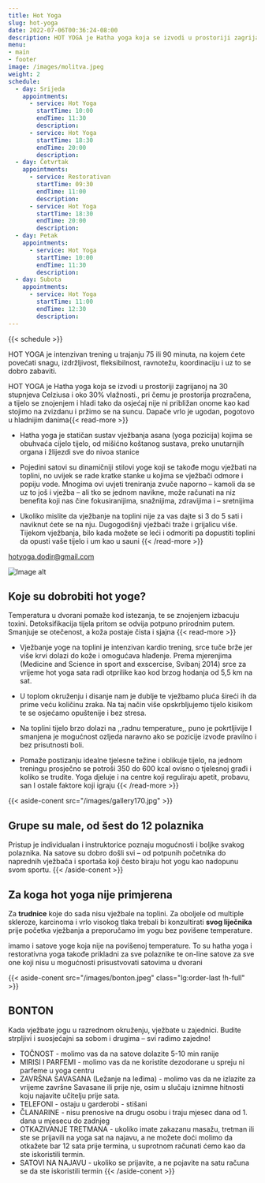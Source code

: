 ```yaml
---
title: Hot Yoga
slug: hot-yoga
date: 2022-07-06T00:36:24-08:00
description: HOT YOGA je Hatha yoga koja se izvodi u prostoriji zagrijanoj na 30 stupnjeva Celziusa i oko 30% vlažnosti., pri čemu je prostorija prozračena, a tijelo se znojenjem i hladi tako da osjećaj nije ni približan onome kao kad stojimo na zvizdanu i pržimo se na suncu. Dapače vrlo je ugodan, pogotovo u hladnijim danima.
menu:
- main
- footer
image: /images/molitva.jpeg
weight: 2
schedule:
  - day: Srijeda
    appointments:
      - service: Hot Yoga
        startTime: 10:00
        endTime: 11:30
        description: 
      - service: Hot Yoga
        startTime: 18:30
        endTime: 20:00
        description: 
  - day: Četvrtak
    appointments:
      - service: Restorativan 
        startTime: 09:30
        endTime: 11:00
        description: 
      - service: Hot Yoga
        startTime: 18:30
        endTime: 20:00
        description: 
  - day: Petak
    appointments:
      - service: Hot Yoga
        startTime: 10:00
        endTime: 11:30
        description: 
  - day: Subota
    appointments:
      - service: Hot Yoga
        startTime: 11:00
        endTime: 12:30
        description: 
---
```


{{< schedule >}}

HOT YOGA je intenzivan trening u trajanju 75 ili 90 minuta, na kojem ćete povećati snagu, izdržljivost, fleksibilnost, ravnotežu, koordinaciju i uz to se dobro zabaviti.

HOT YOGA je Hatha yoga koja se izvodi u prostoriji zagrijanoj na 30 stupnjeva Celziusa i oko 30% vlažnosti., pri čemu je prostorija prozračena, a tijelo se znojenjem i hladi tako da osjećaj nije ni približan onome kao kad stojimo na zvizdanu i pržimo se na suncu. Dapače vrlo je ugodan, pogotovo u hladnijim danima{{< read-more >}}

* Hatha yoga je statičan sustav vježbanja asana (yoga pozicija) kojima se obuhvaća cijelo tijelo, od mišićno koštanog sustava, preko unutarnjih organa i žlijezdi sve do nivoa stanice

* Pojedini satovi su dinamičniji stilovi yoge koji se takođe mogu vježbati na toplini, no uvijek se rade kratke stanke u kojima se vježbači odmore i popiju vode. Mnogima ovi uvjeti treniranja zvuče naporno – kamoli da se uz to još i vježba – ali tko se jednom navikne, može računati na niz benefita koji nas čine fokusiranijima, snažnijima, zdravijima i – sretnijima

* Ukoliko mislite da vježbanje na toplini nije za vas dajte si 3 do 5 sati i naviknut ćete se na nju. Dugogodišnji vježbači traže i grijalicu više. Tijekom vježbanja, bilo kada možete se leći i odmoriti pa dopustiti toplini da opusti vaše tijelo i um kao u sauni
{{< /read-more >}}

[hotyoga.dodir@gmail.com](mailto:hotyoga.dodir@gmail.com)

![Image alt](images/leti.jpeg)

## Koje su dobrobiti hot yoge?

Temperatura u dvorani pomaže kod istezanja, te se znojenjem izbacuju toxini. Detoksifikacija tijela pritom se odvija potpuno prirodnim putem. Smanjuje se otečenost, a koža postaje čista i sjajna {{< read-more >}}

* Vježbanje yoge na toplini je intenzivan kardio trening, srce tuče brže jer više krvi dolazi do kože i omogućava hlađenje. Prema mjerenjima (Medicine and Science in sport and exscercise, Svibanj 2014) srce za vrijeme hot yoga sata radi otprilike kao kod brzog hodanja od 5,5 km na sat.

* U toplom okruženju i disanje nam je dublje te vježbamo pluća šireći ih da prime veću količinu zraka. Na taj način više opskrbljujemo tijelo kisikom te se osjećamo opuštenije i bez stresa.

* Na toplini tijelo brzo dolazi na ,,radnu temperature,, puno je pokrtljivije I smanjena je mogućnost ozljeda naravno ako se pozicije izvode pravilno i bez prisutnosti boli.

* Pomaže postizanju idealne tjelesne težine i oblikuje tijelo, na jednom treningu prosječno se potroši 350 do 600 kcal ovisno o tjelesnoj građi i koliko se trudite. Yoga djeluje i na centre koji reguliraju apetit, probavu, san I ostale faktore koji igraju
{{< /read-more >}}

{{< aside-conent src="/images/gallery170.jpg" >}}
## Grupe su male, od šest do 12 polaznika

Pristup je individualan i instruktorice poznaju mogućnosti i boljke svakog polaznika. Na satove su dobro došli svi – od potpunih početnika do naprednih vježbača i sportaša koji često biraju hot yogu kao nadopunu svom sportu.
{{< /aside-conent >}}
## Za koga hot yoga nije primjerena

Za **trudnice** koje do sada nisu vježbale na toplini. 
Za oboljele od multiple skleroze, karcinoma i vrlo visokog tlaka trebali bi konzultirati **svog liječnika** prije početka vježbanja a preporučamo im yogu bez povišene temperature.

 imamo i satove yoge koja nije na povišenoj temperature. To su hatha yoga i restorativna yoga takođe prikladni za sve polaznike te on-line satove za sve one koji nisu u mogućnosti prisustvovati satovima u dvorani

<!-- ## Online Live Yoga

Satovima se mogu priključiti svi osim apsolutnih početnika u yogi. Istima se preporučuje vježbanje uživo .
Prakticiranje yoge uvijek je najbolje i najefektnije  s učiteljem. No, ponekad smo lijeni izaći iz svoje zone komfora, pa zašto onda ne pokušati s online satovima? U svakom trenutku možete nam se, nakon nekog vremena, pridružiti  - našoj maloj oazi mira i sreće :)

Upute za ONLINE prijavu:

* Na svom mobitelu, tabletu ili računalu instalirajte ZOOM aplikaciju. Aplikacija je besplatna, a to možete učiniti na https://zoom.us/

* Nakon što dobijemo potvrdu da ste uplatili članarinu, na vašu E-mail adresu poslati ćemo vam LINK s kojeg ćete se spojiti na ZOOM LIVE sat.

* Upute o načinu plaćanja također ćete dobiti putem E-maila, nakon što pošaljete rezervaciju željenih satova. -->
{{< aside-conent src="/images/bonton.jpeg"  class="lg:order-last !h-full" >}}
## BONTON

Kada vježbate jogu u razrednom okruženju, vježbate u zajednici. Budite strpljivi i suosjećajni sa sobom i drugima – svi radimo zajedno!

* TOČNOST - molimo vas da na satove dolazite 5-10 min ranije
* MIRISI I PARFEMI - molimo vas da ne koristite dezodorane u spreju ni parfeme u yoga centru
* ZAVRŠNA SAVASANA (Ležanje na leđima) - molimo vas da ne izlazite za vrijeme završne Savasane ili prije nje, osim u slučaju iznimne hitnosti koju najavite učitelju prije sata.
* TELEFONI - ostaju u garderobi - stišani
* ČLANARINE - nisu prenosive na drugu osobu i traju mjesec dana od 1. dana u mjesecu do zadnjeg
* OTKAZIVANJE TRETMANA - ukoliko imate zakazanu masažu, tretman ili ste se prijavili na yoga sat na najavu, a ne možete doći molimo da otkažete bar 12 sata prije termina, u suprotnom računati ćemo kao da ste iskoristili termin.
* SATOVI NA NAJAVU - ukoliko se prijavite, a ne pojavite na satu računa se da ste iskoristili termin
{{< /aside-conent >}}
